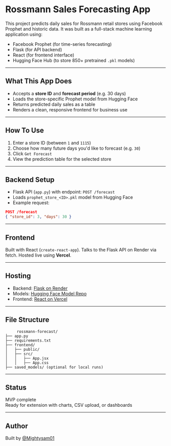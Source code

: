 # Rossmann Sales Forecasting App

This project predicts daily sales for Rossmann retail stores using Facebook Prophet and historic data. It was built as a full-stack machine learning application using:

- Facebook Prophet (for time-series forecasting)
- Flask (for API backend)
- React (for frontend interface)
- Hugging Face Hub (to store 850+ pretrained `.pkl` models)

---

## What This App Does

- Accepts a **store ID** and **forecast period** (e.g. 30 days)
- Loads the store-specific Prophet model from Hugging Face
- Returns predicted daily sales as a table
- Renders a clean, responsive frontend for business use

---

## How To Use

1. Enter a store ID (between `1` and `1115`)
2. Choose how many future days you'd like to forecast (e.g. `30`)
3. Click `Get Forecast`
4. View the prediction table for the selected store

---

## Backend Setup

- Flask API (`app.py`) with endpoint: `POST /forecast`
- Loads `prophet_store_<ID>.pkl` model from Hugging Face
- Example request:

```json
POST /forecast
{ "store_id": 3, "days": 30 }
```

---

## Frontend

Built with React (`create-react-app`). Talks to the Flask API on Render via fetch. Hosted live using **Vercel**.

---

## Hosting

- Backend: [Flask on Render](https://render.com)
- Models: [Hugging Face Model Repo](https://huggingface.co/MLwithSam/rossmann-forecast-models)
- Frontend: [React on Vercel](https://vercel.com)

---

## File Structure

```
     rossmann-forecast/
├── app.py
├── requirements.txt
├── frontend/
│   ├── public/
│   ├── src/
│   │   ├── App.jsx
│   │   ├── App.css
├── saved_models/ (optional for local runs)
```

---

## Status

MVP complete  
Ready for extension with charts, CSV upload, or dashboards

---

## Author

Built by [@Mightysam01](https://huggingface.co/MLwithSam)
